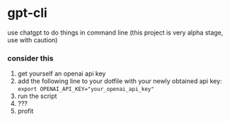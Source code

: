 # gpt-cli
use chatgpt to do things in command line
(this project is very alpha stage, use with caution)

### consider this

1. get yourself an openai api key
2. add the following line to your dotfile with your newly obtained api key:
   ```export OPENAI_API_KEY="your_openai_api_key"```
3. run the script
4. ???
5. profit
